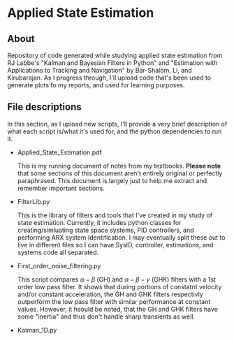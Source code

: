 # Applied State Estimation

## About
Repository of code generated while studying applied state estimation from RJ Labbe's "Kalman and Bayesian Filters in Python" and "Estimation with Applications to Tracking and Navigation" by Bar-Shalom, Li, and Kirubarajan. As I progress through, I'll upload code that's been used to generate plots fo my reports, and used for learning purposes.

## File descriptions
In this section, as I upload new scripts, I'll provide a very brief description of what each script is/what it's used for, and the python dependencies to run it.
- Applied_State_Estimation.pdf
  
    This is my running document of notes from my textbooks. **Please note** that some sections of this document aren't entirely original or perfectly paraphrased. This document is largely just to help me extract and remember important sections.
  
- FilterLib.py

    This is the library of filters and tools that I've created in my study of state estimation. Currently, it includes python classes for creating/simluating state space systems, PID controllers, and performing ARX system Identification. I may eventually split these out to live in different files so I can have SysID, controller, estimations, and systems code all separated.
  
- First_order_noise_filtering.py

    This script compares $\alpha-\beta$ (GH) and  $\alpha-\beta-\gamma$ (GHK) filters with a 1st order low pass filter. It shows that during portions of constatnt velocity and/or constant acceleration, the GH and GHK filters respectivly outperform the low pass filter with similar performance at constant values. However, it hsould be noted, that the GH and GHK filters have some "inertia" and thus don't handle sharp transients as well.
  
- Kalman_1D.py
